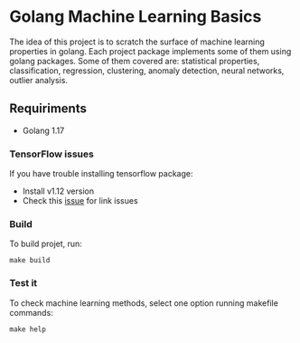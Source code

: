 # Golang Machine Learning Basics

The idea of this project is to scratch the surface of machine
learning properties in golang. Each project package implements
some of them using golang packages. Some of them covered are:
statistical properties, classification, regression, clustering,
anomaly detection, neural networks, outlier analysis.

## Requiriments

* Golang 1.17

### TensorFlow issues

If you have trouble installing tensorflow package:

* Install v1.12 version
* Check this [issue](https://github.com/photoprism/photoprism/issues/125) for link issues


### Build

To build projet, run:
```
make build
```

### Test it

To check machine learning methods, select one option running makefile commands:
```
make help
```
